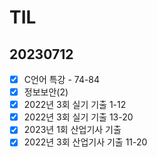 # TIL

## 20230712

- [x]  C언어 특강 - 74-84
- [x]  정보보안(2)
- [x]  2022년 3회 실기 기출 1-12
- [x]  2022년 3회 실기 기출 13-20
- [x]  2023년 1회 산업기사 기출
- [x]  2022년 3회 산업기사 기출 11-20